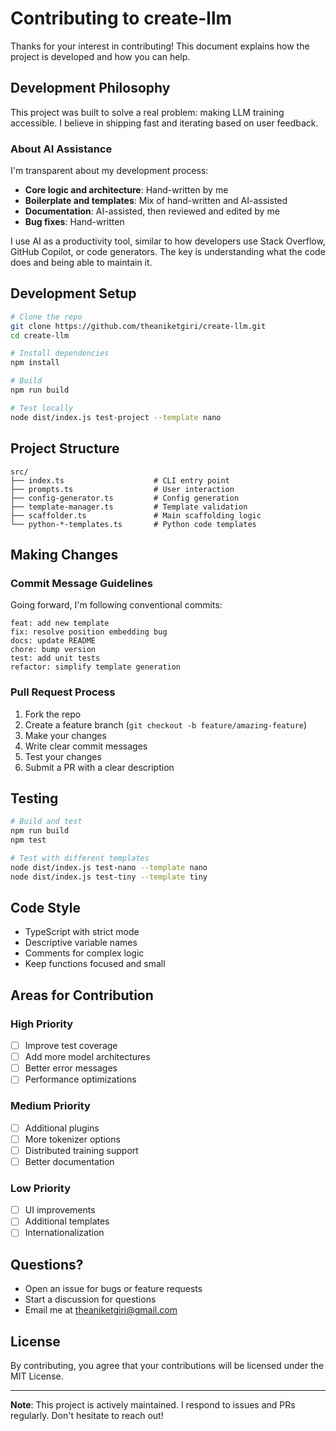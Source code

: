 # Contributing to create-llm

Thanks for your interest in contributing! This document explains how the project is developed and how you can help.

## Development Philosophy

This project was built to solve a real problem: making LLM training accessible. I believe in shipping fast and iterating based on user feedback.

### About AI Assistance

I'm transparent about my development process:
- **Core logic and architecture**: Hand-written by me
- **Boilerplate and templates**: Mix of hand-written and AI-assisted
- **Documentation**: AI-assisted, then reviewed and edited by me
- **Bug fixes**: Hand-written

I use AI as a productivity tool, similar to how developers use Stack Overflow, GitHub Copilot, or code generators. The key is understanding what the code does and being able to maintain it.

## Development Setup

```bash
# Clone the repo
git clone https://github.com/theaniketgiri/create-llm.git
cd create-llm

# Install dependencies
npm install

# Build
npm run build

# Test locally
node dist/index.js test-project --template nano
```

## Project Structure

```
src/
├── index.ts                    # CLI entry point
├── prompts.ts                  # User interaction
├── config-generator.ts         # Config generation
├── template-manager.ts         # Template validation
├── scaffolder.ts               # Main scaffolding logic
└── python-*-templates.ts       # Python code templates
```

## Making Changes

### Commit Message Guidelines

Going forward, I'm following conventional commits:

```
feat: add new template
fix: resolve position embedding bug
docs: update README
chore: bump version
test: add unit tests
refactor: simplify template generation
```

### Pull Request Process

1. Fork the repo
2. Create a feature branch (`git checkout -b feature/amazing-feature`)
3. Make your changes
4. Write clear commit messages
5. Test your changes
6. Submit a PR with a clear description

## Testing

```bash
# Build and test
npm run build
npm test

# Test with different templates
node dist/index.js test-nano --template nano
node dist/index.js test-tiny --template tiny
```

## Code Style

- TypeScript with strict mode
- Descriptive variable names
- Comments for complex logic
- Keep functions focused and small

## Areas for Contribution

### High Priority
- [ ] Improve test coverage
- [ ] Add more model architectures
- [ ] Better error messages
- [ ] Performance optimizations

### Medium Priority
- [ ] Additional plugins
- [ ] More tokenizer options
- [ ] Distributed training support
- [ ] Better documentation

### Low Priority
- [ ] UI improvements
- [ ] Additional templates
- [ ] Internationalization

## Questions?

- Open an issue for bugs or feature requests
- Start a discussion for questions
- Email me at theaniketgiri@gmail.com

## License

By contributing, you agree that your contributions will be licensed under the MIT License.

---

**Note**: This project is actively maintained. I respond to issues and PRs regularly. Don't hesitate to reach out!
